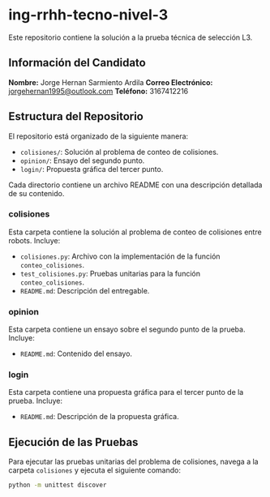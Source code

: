 # ing-rrhh-tecno-nivel-3

Este repositorio contiene la solución a la prueba técnica de selección L3.

## Información del Candidato

**Nombre:** Jorge Hernan Sarmiento Ardila
**Correo Electrónico:** jorgehernan1995@outlook.com 
**Teléfono:** 3167412216 


## Estructura del Repositorio

El repositorio está organizado de la siguiente manera:

- `colisiones/`: Solución al problema de conteo de colisiones.
- `opinion/`: Ensayo del segundo punto.
- `login/`: Propuesta gráfica del tercer punto.

Cada directorio contiene un archivo README con una descripción detallada de su contenido.

### colisiones

Esta carpeta contiene la solución al problema de conteo de colisiones entre robots. Incluye:

- `colisiones.py`: Archivo con la implementación de la función `conteo_colisiones`.
- `test_colisiones.py`: Pruebas unitarias para la función `conteo_colisiones`.
- `README.md`: Descripción del entregable.

### opinion

Esta carpeta contiene un ensayo sobre el segundo punto de la prueba. Incluye:

- `README.md`: Contenido del ensayo.

### login

Esta carpeta contiene una propuesta gráfica para el tercer punto de la prueba. Incluye:

- `README.md`: Descripción de la propuesta gráfica.

## Ejecución de las Pruebas

Para ejecutar las pruebas unitarias del problema de colisiones, navega a la carpeta `colisiones` y ejecuta el siguiente comando:

```sh
python -m unittest discover
